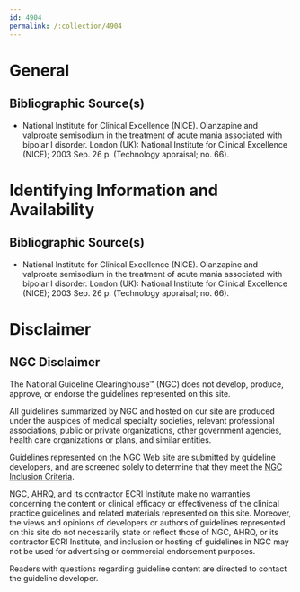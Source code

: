 ```yaml
---
id: 4904
permalink: /:collection/4904
---
```


# General

## Bibliographic Source(s)

- National Institute for Clinical Excellence (NICE). Olanzapine and valproate semisodium in the treatment of acute mania associated with bipolar I disorder. London (UK): National Institute for Clinical Excellence (NICE); 2003 Sep. 26 p. (Technology appraisal; no. 66).

# Identifying Information and Availability

## Bibliographic Source(s)

- National Institute for Clinical Excellence (NICE). Olanzapine and valproate semisodium in the treatment of acute mania associated with bipolar I disorder. London (UK): National Institute for Clinical Excellence (NICE); 2003 Sep. 26 p. (Technology appraisal; no. 66).

# Disclaimer

## NGC Disclaimer

The National Guideline Clearinghouse™ (NGC) does not develop, produce, approve, or endorse the guidelines represented on this site.

All guidelines summarized by NGC and hosted on our site are produced under the auspices of medical specialty societies, relevant professional associations, public or private organizations, other government agencies, health care organizations or plans, and similar entities.

Guidelines represented on the NGC Web site are submitted by guideline developers, and are screened solely to determine that they meet the [NGC Inclusion Criteria](/help-and-about/summaries/inclusion-criteria).

NGC, AHRQ, and its contractor ECRI Institute make no warranties concerning the content or clinical efficacy or effectiveness of the clinical practice guidelines and related materials represented on this site. Moreover, the views and opinions of developers or authors of guidelines represented on this site do not necessarily state or reflect those of NGC, AHRQ, or its contractor ECRI Institute, and inclusion or hosting of guidelines in NGC may not be used for advertising or commercial endorsement purposes.

Readers with questions regarding guideline content are directed to contact the guideline developer.

